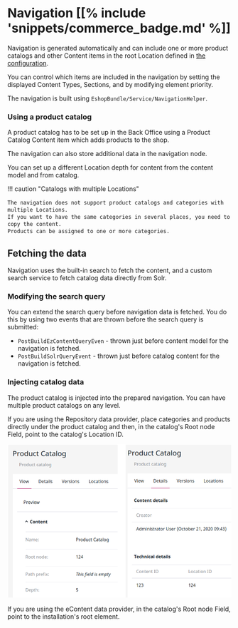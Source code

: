# Navigation [[% include 'snippets/commerce_badge.md' %]]

Navigation is generated automatically and can include one or more product catalogs and other Content items
in the root Location defined in [the configuration](navigation_configuration.md).

You can control which items are included in the navigation by setting the displayed Content Types,
Sections, and by modifying element priority.

The navigation is built using `EshopBundle/Service/NavigationHelper`.

### Using a product catalog

A product catalog has to be set up in the Back Office using a Product Catalog Content item
which adds products to the shop.

The navigation can also store additional data in the navigation node.

You can set up a different Location depth for content from the content model and from catalog.

!!! caution "Catalogs with multiple Locations"

    The navigation does not support product catalogs and categories with multiple Locations.
    If you want to have the same categories in several places, you need to copy the content.
    Products can be assigned to one or more categories.

## Fetching the data

Navigation uses the built-in search to fetch the content, and a custom search service to fetch catalog data directly from Solr.

### Modifying the search query

You can extend the search query before navigation data is fetched.
You do this by using two events that are thrown before the search query is submitted:

- `PostBuildEzContentQueryEven` -  thrown just before content model for the navigation is fetched.
- `PostBuildSolrQueryEvent` - thrown just before catalog content for the navigation is fetched.

### Injecting catalog data

The product catalog is injected into the prepared navigation. 
You can have multiple product catalogs on any level. 

If you are using the Repository data provider, place categories and products directly under the product catalog
and then, in the catalog's Root node Field, point to the catalog's Location ID.

![](../img/navigation_6.png)

If you are using the eContent data provider, in the catalog's Root node Field, point to the installation's root element.
